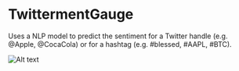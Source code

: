 # TwittermentGauge

Uses a NLP model to predict the sentiment for a Twitter handle (e.g. @Apple,
@CocaCola) or for a hashtag (e.g. #blessed, #AAPL, #BTC). 

![Alt text](_img/preview.png "A Preview.")
